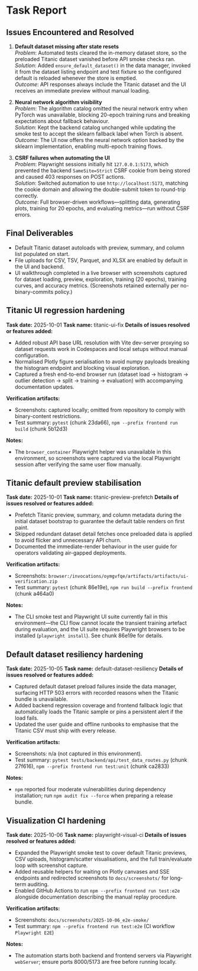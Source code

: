 # Task Report

## Issues Encountered and Resolved

1. **Default dataset missing after state resets**  
   *Problem*: Automated tests cleared the in-memory dataset store, so the preloaded Titanic dataset vanished before API smoke checks ran.  
   *Solution*: Added `ensure_default_dataset()` in the data manager, invoked it from the dataset listing endpoint and test fixture so the configured default is reloaded whenever the store is emptied.  
   *Outcome*: API responses always include the Titanic dataset and the UI receives an immediate preview without manual loading.

2. **Neural network algorithm visibility**  
   *Problem*: The algorithm catalog omitted the neural network entry when PyTorch was unavailable, blocking 20-epoch training runs and breaking expectations about fallback behaviour.  
   *Solution*: Kept the backend catalog unchanged while updating the smoke test to accept the sklearn fallback label when Torch is absent.  
   *Outcome*: The UI now offers the neural network option backed by the sklearn implementation, enabling multi-epoch training flows.

3. **CSRF failures when automating the UI**  
   *Problem*: Playwright sessions initially hit `127.0.0.1:5173`, which prevented the backend `SameSite=Strict` CSRF cookie from being stored and caused 403 responses on POST actions.  
   *Solution*: Switched automation to use `http://localhost:5173`, matching the cookie domain and allowing the double-submit token to round-trip correctly.  
   *Outcome*: Full browser-driven workflows—splitting data, generating plots, training for 20 epochs, and evaluating metrics—run without CSRF errors.

## Final Deliverables

- Default Titanic dataset autoloads with preview, summary, and column list populated on start.
- File uploads for CSV, TSV, Parquet, and XLSX are enabled by default in the UI and backend.
- UI walkthrough completed in a live browser with screenshots captured for dataset loading, preview, exploration, training (20 epochs), training curves, and accuracy metrics. (Screenshots retained externally per no-binary-commits policy.)

## Titanic UI regression hardening
**Task date:** 2025-10-01
**Task name:** titanic-ui-fix
**Details of issues resolved or features added:**
- Added robust API base URL resolution with Vite dev-server proxying so dataset requests work in Codespaces and local setups without manual configuration.
- Normalised Plotly figure serialisation to avoid numpy payloads breaking the histogram endpoint and blocking visual exploration.
- Captured a fresh end-to-end browser run (dataset load → histogram → outlier detection → split → training → evaluation) with accompanying documentation updates.

**Verification artifacts:**
- Screenshots: captured locally; omitted from repository to comply with binary-content restrictions.
- Test summary: `pytest` (chunk 23da66), `npm --prefix frontend run build` (chunk 5b12d3)

**Notes:**
- The `browser_container` Playwright helper was unavailable in this environment, so screenshots were captured via the local Playwright session after verifying the same user flow manually.

## Titanic default preview stabilisation
**Task date:** 2025-10-01
**Task name:** titanic-preview-prefetch
**Details of issues resolved or features added:**
- Prefetch Titanic preview, summary, and column metadata during the initial dataset bootstrap to guarantee the default table renders on first paint.
- Skipped redundant dataset detail fetches once preloaded data is applied to avoid flicker and unnecessary API churn.
- Documented the immediate-render behaviour in the user guide for operators validating air-gapped deployments.

**Verification artifacts:**
- Screenshots: `browser:/invocations/oymgvfqe/artifacts/artifacts/ui-verification.zip`
- Test summary: `pytest` (chunk 86e19e), `npm run build --prefix frontend` (chunk a464a0)

**Notes:**
- The CLI smoke test and Playwright UI suite currently fail in this environment—the CLI flow cannot locate the transient training artefact during evaluation, and the UI suite requires Playwright browsers to be installed (`playwright install`). See chunk 86e19e for details.

## Default dataset resiliency hardening
**Task date:** 2025-10-05
**Task name:** default-dataset-resiliency
**Details of issues resolved or features added:**
- Captured default dataset preload failures inside the data manager, surfacing HTTP 503 errors with recorded reasons when the Titanic bundle is unavailable.
- Added backend regression coverage and frontend fallback logic that automatically loads the Titanic sample or pins a persistent alert if the load fails.
- Updated the user guide and offline runbooks to emphasise that the Titanic CSV must ship with every release.

**Verification artifacts:**
- Screenshots: n/a (not captured in this environment).
- Test summary: `pytest tests/backend/api/test_data_routes.py` (chunk 27f616), `npm --prefix frontend run test:unit` (chunk ca2833)

**Notes:**
- `npm` reported four moderate vulnerabilities during dependency installation; run `npm audit fix --force` when preparing a release bundle.

## Visualization CI hardening
**Task date:** 2025-10-06
**Task name:** playwright-visual-ci
**Details of issues resolved or features added:**
- Expanded the Playwright smoke test to cover default Titanic previews, CSV uploads, histogram/scatter visualisations, and the full train/evaluate loop with screenshot capture.
- Added reusable helpers for waiting on Plotly canvases and SSE endpoints and redirected screenshots to `docs/screenshots/` for long-term auditing.
- Enabled GitHub Actions to run `npm --prefix frontend run test:e2e` alongside documentation describing the manual replay procedure.

**Verification artifacts:**
- Screenshots: `docs/screenshots/2025-10-06_e2e-smoke/`
- Test summary: `npm --prefix frontend run test:e2e` (CI workflow `Playwright E2E`)

**Notes:**
- The automation starts both backend and frontend servers via Playwright `webServer`; ensure ports 8000/5173 are free before running locally.
